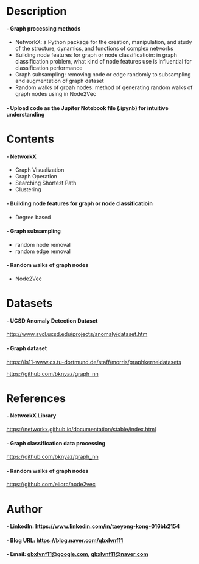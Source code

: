 

Description
=============

#### - Graph processing methods
  - NetworkX: a Python package for the creation, manipulation, and study of the structure, dynamics, and functions of complex networks
  - Building node features for graph or node classificatioin: in graph classification problem, what kind of node features use is influential for classification performance
  - Graph subsampling: removing node or edge randomly to subsampling and augmentation of graph dataset
  - Random walks of grpah nodes: method of generating random walks of graph nodes using in Node2Vec
  
#### - Upload code as the Jupiter Notebook file (.ipynb) for intuitive understanding

Contents
=============

#### - NetworkX
  - Graph Visualization
  - Graph Operation
  - Searching Shortest Path
  - Clustering
#### - Building node features for graph or node classificatioin
  - Degree based
#### - Graph subsampling
  - random node removal
  - random edge removal
#### - Random walks of graph nodes
  - Node2Vec
  
Datasets
=============

#### - UCSD Anomaly Detection Dataset

http://www.svcl.ucsd.edu/projects/anomaly/dataset.htm

#### - Graph dataset

https://ls11-www.cs.tu-dortmund.de/staff/morris/graphkerneldatasets

https://github.com/bknyaz/graph_nn

References
=============

#### - NetworkX Library

https://networkx.github.io/documentation/stable/index.html

#### - Graph classification data processing

https://github.com/bknyaz/graph_nn

#### - Random walks of graph nodes

https://github.com/eliorc/node2vec

Author
=============

#### - LinkedIn: https://www.linkedin.com/in/taeyong-kong-016bb2154

#### - Blog URL: https://blog.naver.com/qbxlvnf11

#### - Email: qbxlvnf11@google.com, qbxlvnf11@naver.com
